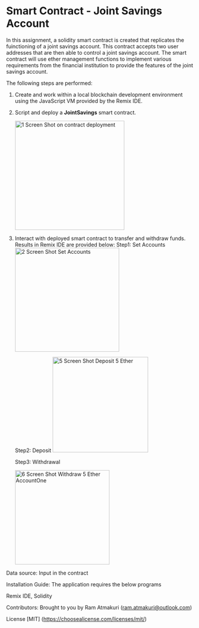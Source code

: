 # Smart Contract - Joint Savings Account

In this assignment, a solidity smart contract is created that replicates the fuinctioning of a joint savings account. This contract accepts two user addresses that are then able to control a joint savings account. The smart contract will use ether management functions to implement various requirements from the financial institution to provide the features of the joint 
savings account.

The following steps are performed: 
1. Create and work within a local blockchain development environment using the JavaScript VM provided by the Remix IDE.
2. Script and deploy a **JointSavings** smart contract.

    <img width="294" alt="1 Screen Shot on contract deployment" src="https://user-images.githubusercontent.com/96159292/168446808-42dc1f85-a5a3-4f7b-90a0-150b1282e757.png">

3. Interact with deployed smart contract to transfer and withdraw funds. Results in Remix IDE are provided below: 
    Step1: Set Accounts
    <img width="280" alt="2 Screen Shot Set Accounts" src="https://user-images.githubusercontent.com/96159292/168446814-2cab6acf-5130-4a93-914b-30013b110f50.png">

    
    Step2: Deposit 
    <img width="257" alt="5 Screen Shot Deposit 5 Ether" src="https://user-images.githubusercontent.com/96159292/168446820-8b7ab0b9-4d47-46fb-9b33-58cb8e9c1343.png">

    Step3: Withdrawal
    
    <img width="254" alt="6 Screen Shot Withdraw 5 Ether AccountOne" src="https://user-images.githubusercontent.com/96159292/168446826-79f8231f-168d-40c6-94c9-0bb8787a1a10.png">


Data source: Input in the contract

Installation Guide: The application requires the below programs 

Remix IDE, Solidity

Contributors: Brought to you by Ram Atmakuri (ram.atmakuri@outlook.com)

License [MIT] (https://choosealicense.com/licenses/mit/)
